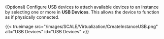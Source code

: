 (Optional) Configure USB devices to attach available devices to an instance by selecting one or more in **USB Devices**. This allows the device to function as if physically connected.

  {{< trueimage src="/images/SCALE/Virtualization/CreateInstanceUSB.png" alt="USB Devices" id="USB Devices" >}}

